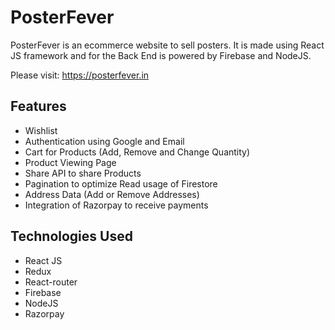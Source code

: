 # PosterFever

PosterFever is an ecommerce website to sell posters. It is made using React JS framework and for the Back End is powered by Firebase and NodeJS. 

Please visit: https://posterfever.in

## Features
- Wishlist
- Authentication using Google and Email
- Cart for Products (Add, Remove and Change Quantity)
- Product Viewing Page
- Share API to share Products
- Pagination to optimize Read usage of Firestore
- Address Data (Add or Remove Addresses)
- Integration of Razorpay to receive payments

## Technologies Used
* React JS
* Redux
* React-router
* Firebase
* NodeJS
* Razorpay
